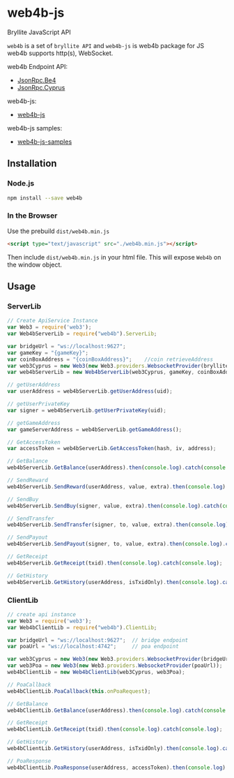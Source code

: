 # web4b-js
Bryllite JavaScript API

`web4b` is a set of `bryllite API` and `web4b-js` is web4b package for JS  
web4b supports http(s), WebSocket.  

web4b Endpoint API:
* [JsonRpc.Be4](https://github.com/bryllite/web4b-cs/wiki/JsonRpc.Be4)  
* [JsonRpc.Cyprus](https://github.com/bryllite/web4b-cs/wiki/JsonRpc.Cyprus)  

web4b-js:
* [web4b-js](https://github.com/bryllite/web4b-js)

web4b-js samples:
* [web4b-js-samples](https://github.com/bryllite/web4b-js-sample)


## Installation

### Node.js

```bash
npm install --save web4b
```

### In the Browser

Use the prebuild `dist/web4b.min.js`

~~~html
<script type="text/javascript" src="./web4b.min.js"></script>
~~~

Then include `dist/web4b.min.js` in your html file.
This will expose `Web4b` on the window object.

## Usage
### ServerLib
~~~js
// Create ApiService Instance
var Web3 = require('web3');
var Web4bServerLib = require("web4b").ServerLib;

var bridgeUrl = "ws://localhost:9627";
var gameKey = "{gameKey}";
var coinBoxAddress = "{coinBoxAddress}";    //coin retrieveAddress
var web3Cyprus = new Web3(new Web3.providers.WebsocketProvider(brylliteCyprusHost));
var web4bServerLib = new Web4bServerLib(web3Cyprus, gameKey, coinBoxAddress);

// getUserAddress
var userAddress = web4bServerLib.getUserAddress(uid);

// getUserPrivateKey
var signer = web4bServerLib.getUserPrivateKey(uid);

// getGameAddress
var gameServerAddress = web4bServerLib.getGameAddress();

// GetAccessToken
var accessToken = web4bServerLib.GetAccessToken(hash, iv, address);

// GetBalance
web4bServerLib.GetBalance(userAddress).then(console.log).catch(console.log);

// SendReward
web4bServerLib.SendReward(userAddress, value, extra).then(console.log).catch(console.log);

// SendBuy
web4bServerLib.SendBuy(signer, value, extra).then(console.log).catch(console.log);

// SendTransfer
web4bServerLib.SendTransfer(signer, to, value, extra).then(console.log).catch(console.log);

// SendPayout
web4bServerLib.SendPayout(signer, to, value, extra).then(console.log).catch(console.log);

// GetReceipt
web4bServerLib.GetReceipt(txid).then(console.log).catch(console.log);

// GetHistory
web4bServerLib.GetHistory(userAddress, isTxidOnly).then(console.log).catch(console.log);
~~~

<!-- #### GetBalance
#### SendReward
#### SendBuy
#### SendTransfer
#### SendPayout
#### GetReceipt
#### GetHistory
#### GetAccessToken
#### getUserAddress
#### getUserPrivateKey
#### getGameAddress -->

### ClientLib
~~~js
// create api instance
var Web3 = require('web3');
var Web4bClientLib = require("web4b").ClientLib;

var bridgeUrl = "ws://localhost:9627";  // bridge endpoint
var poaUrl = "ws://localhost:4742";     // poa endpoint

var web3Cyprus = new Web3(new Web3.providers.WebsocketProvider(bridgeUrl));
var web3Poa = new Web3(new Web3.providers.WebsocketProvider(poaUrl));  
web4bClientLib = new Web4bClientLib(web3Cyprus, web3Poa);

// PoaCallback
web4bClientLib.PoaCallback(this.onPoaRequest);

// GetBalance
web4bClientLib.GetBalance(userAddress).then(console.log).catch(console.log);

// GetReceipt
web4bClientLib.GetReceipt(txid).then(console.log).catch(console.log);

// GetHistory
web4bClientLib.GetHistory(userAddress, isTxidOnly).then(console.log).catch(console.log);

// PoaResponse
web4bClientLib.PoaResponse(userAddress, accessToken).then(console.log).catch(console.log);
~~~
<!-- #### GetBalance
#### GetReceipt
#### GetHistory
#### PoaCallback
#### PoaResponse -->
